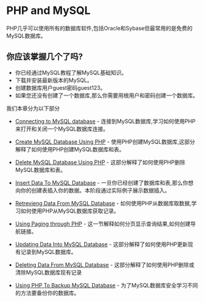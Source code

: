 # PHP and MySQL


PHP几乎可以使用所有的数据库软件,包括Oracle和Sybase但最常用的是免费的MySQL数据库。
## 你应该掌握几个了吗?

* 你已经通过MySQL教程了解MySQL基础知识。
* 下载并安装最新版本的MySQL。
* 创建数据库用户guest密码guest123。
* 如果您还没有创建了一个数据库,那么你需要用根用户和密码创建一个数据库。

我们本章分为以下部分

*  [Connecting to MySQL database]() - 连接到MySQL数据库,学习如何使用PHP来打开和关闭一个MySQL数据库连接。

* [Create MySQL Database Using PHP]() - 使用PHP创建MySQL数据库,这部分解释了如何使用PHP创建MySQL数据库和表。
* [Delete MySQL Database Using PHP]() - 这部分解释了如何使用PHP删除MySQL数据库和表。
* [Insert Data To MySQL Database]() - 一旦你已经创建了数据库和表,那么你想向你的创建表插入你的数据。本阶段通过实际例子展示数据插入。
* [Retrevieng Data From MySQL Database]() - 如何使用PHP从数据库取数据,学习如何使用PHP从MySQL数据库获取记录。
* [Using Paging through PHP]() - 这一节解释如何分页显示查询结果,如何创建导航链接。
* [Updating Data Into MySQL Database]() - 这部分解释了如何使用PHP更新现有记录到MySQL数据库。
* [Deleting Data From MySQL Database]() - 这部分解释了如何使用PHP删除或清除MySQL数据库现有记录
* [Using PHP To Backup MySQL Database]() - 为了MySQL数据库安全学习不同的方法要备份你的数据库。
